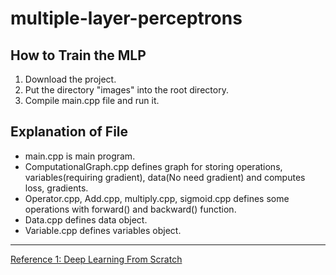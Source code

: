 # multiple-layer-perceptrons  
## How to Train the MLP  
1. Download the project.
2. Put the directory "images" into the root directory.
3. Compile main.cpp file and run it.  
## Explanation of File  
* main.cpp is main program.  
* ComputationalGraph.cpp defines graph for storing operations, variables(requiring gradient), data(No need gradient) and computes loss, gradients.  
* Operator.cpp, Add.cpp, multiply.cpp, sigmoid.cpp defines some operations with forward() and backward() function.  
* Data.cpp defines data object.  
* Variable.cpp defines variables object.
---
[Reference 1: Deep Learning From Scratch](https://www.codingame.com/playgrounds/9487/deep-learning-from-scratch---theory-and-implementation/computational-graphs)

